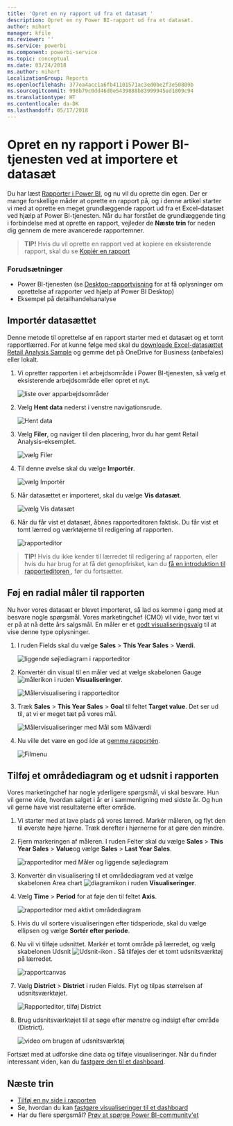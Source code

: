 ```yaml
---
title: 'Opret en ny rapport ud fra et datasæt '
description: Opret en ny Power BI-rapport ud fra et datasæt.
author: mihart
manager: kfile
ms.reviewer: ''
ms.service: powerbi
ms.component: powerbi-service
ms.topic: conceptual
ms.date: 03/24/2018
ms.author: mihart
LocalizationGroup: Reports
ms.openlocfilehash: 377ea4acc1a6fb41101571ac3ed0be2f3e50889b
ms.sourcegitcommit: 998b79c0dd46d0e5439888b83999945ed1809c94
ms.translationtype: HT
ms.contentlocale: da-DK
ms.lasthandoff: 05/17/2018
---
```

# <a name="create-a-new-report-in-power-bi-service-by-importing-a-dataset"></a>Opret en ny rapport i Power BI-tjenesten ved at importere et datasæt
Du har læst [Rapporter i Power BI](service-reports.md), og nu vil du oprette din egen. Der er mange forskellige måder at oprette en rapport på, og i denne artikel starter vi med at oprette en meget grundlæggende rapport ud fra et Excel-datasæt ved hjælp af Power BI-tjenesten. Når du har forstået de grundlæggende ting i forbindelse med at oprette en rapport, vejleder de **Næste trin** for neden dig gennem de mere avancerede rapportemner.  

> **TIP!** Hvis du vil oprette en rapport ved at kopiere en eksisterende rapport, skal du se [Kopiér en rapport](power-bi-report-copy.md)
> 
### <a name="prerequisites"></a>Forudsætninger
- Power BI-tjenesten (se [Desktop-rapportvisning](desktop-report-view.md) for at få oplysninger om oprettelse af rapporter ved hjælp af Power BI Desktop)  
- Eksempel på detailhandelsanalyse

## <a name="import-the-dataset"></a>Importér datasættet
Denne metode til oprettelse af en rapport starter med et datasæt og et tomt rapportlærred. For at kunne følge med skal du [downloade Excel-datasættet Retail Analysis Sample](http://go.microsoft.com/fwlink/?LinkId=529778) og gemme det på OneDrive for Business (anbefales) eller lokalt.

1. Vi opretter rapporten i et arbejdsområde i Power BI-tjenesten, så vælg et eksisterende arbejdsområde eller opret et nyt.
   
   ![liste over apparbejdsområder](media/service-report-create-new/power-bi-workspaces2.png)
2. Vælg **Hent data** nederst i venstre navigationsrude.
   
   ![Hent data](media/service-report-create-new/power-bi-get-data3.png)
3. Vælg **Filer**, og naviger til den placering, hvor du har gemt Retail Analysis-eksemplet.
   
    ![vælg Filer](media/service-report-create-new/power-bi-select-files.png)
4. Til denne øvelse skal du vælge **Importér**.
   
   ![vælg Importér](media/service-report-create-new/power-bi-import.png)
5. Når datasættet er importeret, skal du vælge **Vis datasæt**.
   
   ![vælg Vis datasæt](media/service-report-create-new/power-bi-view-dataset.png)
6. Når du får vist et datasæt, åbnes rapporteditoren faktisk.  Du får vist et tomt lærred og værktøjerne til redigering af rapporten.
   
   ![rapporteditor](media/service-report-create-new/power-bi-blank-report.png)

> **TIP!** Hvis du ikke kender til lærredet til redigering af rapporten, eller hvis du har brug for at få det genopfrisket, kan du [få en introduktion til rapporteditoren ](service-the-report-editor-take-a-tour.md), før du fortsætter.
> 
> 

## <a name="add-a-radial-gauge-to-the-report"></a>Føj en radial måler til rapporten
Nu hvor vores datasæt er blevet importeret, så lad os komme i gang med at besvare nogle spørgsmål.  Vores marketingchef (CMO) vil vide, hvor tæt vi er på at nå dette års salgsmål. En måler er et [godt visualiseringsvalg](power-bi-report-visualizations.md) til at vise denne type oplysninger.

1. I ruden Fields skal du vælge **Sales** > **This Year Sales** > **Værdi**.
   
    ![liggende søjlediagram i rapporteditor](media/service-report-create-new/power-bi-report-step1.png)
2. Konvertér din visual til en måler ved at vælge skabelonen Gauge ![ målerikon](media/service-report-create-new/powerbi-gauge-icon.png) i ruden **Visualiseringer**.
   
    ![Målervisualisering i rapporteditor](media/service-report-create-new/power-bi-report-step2.png)
3. Træk **Sales** > **This Year Sales** > **Goal** til feltet **Target value**. Det ser ud til, at vi er meget tæt på vores mål.
   
    ![Målervisualiseringer med Mål som Målværdi](media/service-report-create-new/power-bi-report-step3.png)
4. Nu ville det være en god ide at [gemme rapportén](service-report-save.md).
   
   ![Filmenu](media/service-report-create-new/powerbi-save.png)

## <a name="add-an-area-chart-and-slicer-to-the-report"></a>Tilføj et områdediagram og et udsnit i rapporten
Vores marketingchef har nogle yderligere spørgsmål, vi skal besvare. Hun vil gerne vide, hvordan salget i år er i sammenligning med sidste år. Og hun vil gerne have vist resultaterne efter område.

1. Vi starter med at lave plads på vores lærred. Markér måleren, og flyt den til øverste højre hjørne. Træk derefter i hjørnerne for at gøre den mindre.
2. Fjern markeringen af måleren. I ruden Felter skal du vælge **Sales** > **This Year Sales** > **Value**og vælge **Sales** > **Last Year Sales**.
   
    ![rapporteditor med Måler og liggende søjlediagram](media/service-report-create-new/power-bi-report-step4.png)
3. Konvertér din visualisering til et områdediagram ved at vælge skabelonen Area chart ![diagramikon](media/service-report-create-new/power-bi-areachart-icon.png) i ruden **Visualiseringer**.
4. Vælg **Time** > **Period** for at føje den til feltet **Axis**.
   
    ![rapporteditor med aktivt områdediagram](media/service-report-create-new/power-bi-report-step5.png)
5. Hvis du vil sortere visualiseringen efter tidsperiode, skal du vælge ellipsen og vælge **Sortér efter periode**.
6. Nu vil vi tilføje udsnittet. Markér et tomt område på lærredet, og vælg skabelonen Udsnit ![Udsnit-ikon](media/service-report-create-new/power-bi-slicer-icon.png)    . Så tilføjes der et tomt udsnitsværktøj på lærredet.
   
    ![rapportcanvas](media/service-report-create-new/power-bi-report-step6.png)    
7. Vælg **District** > **District** i ruden Fields. Flyt og tilpas størrelsen af udsnitsværktøjet.
   
    ![Rapporteditor, tilføj District](media/service-report-create-new/power-bi-report-step7.png)  
8. Brug udsnitsværktøjet til at søge efter mønstre og indsigt efter område (District).
   
   ![video om brugen af udsnitsværktøj](media/service-report-create-new/power-bi-slicer-video2.gif)  

Fortsæt med at udforske dine data og tilføje visualiseringer. Når du finder interessant viden, kan du [fastgøre den til et dashboard](service-dashboard-pin-tile-from-report.md).

## <a name="next-steps"></a>Næste trin
* [Tilføj en ny side i rapporten](power-bi-report-add-page.md)  
* Se, hvordan du kan [fastgøre visualiseringer til et dashboard](service-dashboard-pin-tile-from-report.md)   
* Har du flere spørgsmål? [Prøv at spørge Power BI-community'et](http://community.powerbi.com/)

